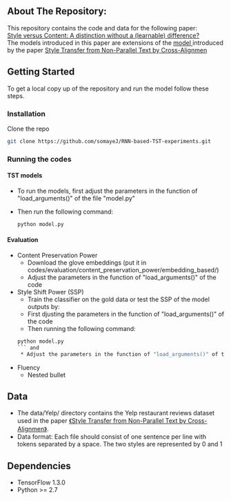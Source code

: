 ## About The Repository:
This repository contains the code and data for the following paper:\
 <a href="https://aclanthology.org/2020.coling-main.197.pdf"> Style versus Content: A distinction without a (learnable) difference? </a> \
The models introduced in this paper are extensions of the  <a href="https://github.com/shentianxiao/language-style-transfer"> model  </a>  introduced by the paper <a href="https://arxiv.org/pdf/1705.09655v2.pdf"> Style Transfer from Non-Parallel Text by Cross-Alignmen </a> 

<!-- GETTING STARTED -->
## Getting Started

To get a local copy up of the repository and run the model follow these steps.
<!--*****************************my comments -->
<!--***************************** #### Requirements 
* torchtext >= 0.4.0 ????
* nltk ??????
* fasttext == 0.9.3?????
* kenlm ?????  my comments -->

### Installation

Clone the repo
   ```sh
   git clone https://github.com/somayeJ/RNN-based-TST-experiments.git
   ```
<!--*****************************my comments -->
<!--***************************** 2. Install the requirements?  my comments -->
<!--*************************1.notes to myself -->
### Running the codes
####  TST models
* To run the models, first adjust the parameters in the function of "load_arguments()" of the file "model.py"

* Then run the following command:
   ```sh
   python model.py
   ```
####  Evaluation
* Content Preservation Power
    * Download  the  glove embeddings (put it in codes/evaluation/content_preservation_power/embedding_based/)
    * Adjust the parameters in the function of "load_arguments()" of the code
* Style Shift Power (SSP)
    * Train the classifier on the gold data  or test the SSP of the model outputs by:
    * First djusting the parameters in the function of "load_arguments()" of the code
    * Then running the following command:
   ```sh
   python model.py
   ``` and 
    * Adjust the parameters in the function of "load_arguments()" of the code and train the classifier on the gold data
* Fluency
    * Nested bullet

## Data 
* The data/Yelp/ directory contains the  Yelp restaurant reviews dataset used in the paper <a href="https://arxiv.org/abs/1705.09655">《Style Transfer from Non-Parallel Text by Cross-Alignmen》</a>. 
*  Data format: Each file should consist of one sentence per line with tokens separated by a space. The two styles are represented by 0 and 1

## Dependencies
* TensorFlow 1.3.0 
* Python >= 2.7 
